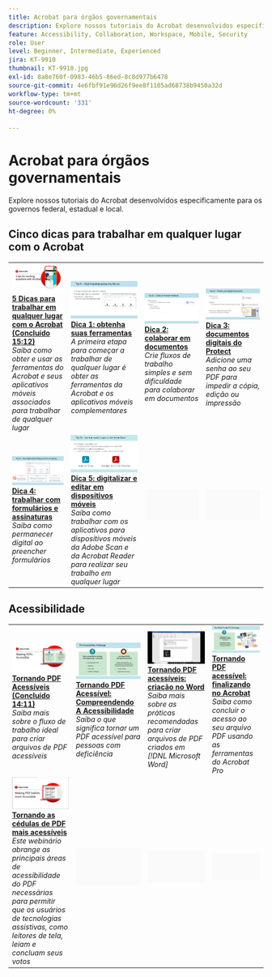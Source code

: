 ```yaml
---
title: Acrobat para órgãos governamentais
description: Explore nossos tutoriais do Acrobat desenvolvidos especificamente para os governos federal, estadual e local
feature: Accessibility, Collaboration, Workspace, Mobile, Security
role: User
level: Beginner, Intermediate, Experienced
jira: KT-9910
thumbnail: KT-9910.jpg
exl-id: 8a8e760f-0983-46b5-86ed-8c8d977b6478
source-git-commit: 4e6fbf91e96d26f9ee8f1105ad68738b9450a32d
workflow-type: tm+mt
source-wordcount: '331'
ht-degree: 0%

---
```


# Acrobat para órgãos governamentais

Explore nossos tutoriais do Acrobat desenvolvidos especificamente para os governos federal, estadual e local.

## Cinco dicas para trabalhar em qualquer lugar com o Acrobat

<table style="table-layout:fixed">
<tr>
  <td>
    <a href="5-tips-for-working-anywhere-with-acrobat-dc-for-government.md">
      <img alt="5 dicas para trabalhar em qualquer lugar com o Acrobat (Concluído 15:12)" src="../../assets/5tipscomplete.png" />
    </a>
    <div>
    <a href="5-tips-for-working-anywhere-with-acrobat-dc-for-government.md"><strong>5 Dicas para trabalhar em qualquer lugar com o Acrobat (Concluído 15:12)</strong></a>
    </div>
    <em>Saiba como obter e usar as ferramentas do Acrobat e seus aplicativos móveis associados para trabalhar de qualquer lugar</em>
    <br>
  </td>
  <td>
    <a href="get-your-tools.md">
      <img alt="Dica 1: Use suas ferramentas" src="../../assets/Tip1.png" />
    </a>
    <div>
    <a href="get-your-tools.md"><strong>Dica 1: obtenha suas ferramentas</strong></a>
    </div>
    <em>A primeira etapa para começar a trabalhar de qualquer lugar é obter as ferramentas da Acrobat e os aplicativos móveis complementares</em>
    <br>
  </td>  
  <td>
    <a href="collaborate-on-documents.md">
      <img alt="Dica 2: colaborar em documentos" src="../../assets/Tip2.png" />
    </a>
    <div>
    <a href="collaborate-on-documents.md"><strong>Dica 2: colaborar em documentos</strong></a>
    </div>
    <em>Crie fluxos de trabalho simples e sem dificuldade para colaborar em documentos</em>
    <br>
  </td>
  <td>
    <a href="protect-digital-documents.md">
      <img alt="Dica: documentos digitais do 3Protect" src="../../assets/Tip3.png" />
    </a>
    <div>
    <a href="protect-digital-documents.md"><strong>Dica 3: documentos digitais do Protect</strong></a>
    </div>
    <em>Adicione uma senha ao seu PDF para impedir a cópia, edição ou impressão</em>
    <br>
  </td>
</tr>
  <td>
    <a href="work-with-forms-and-signatures.md">
      <img alt="Dica 4: trabalhar com formulários e assinaturas" src="../../assets/Tip4.png" />
    </a>
    <div>
    <a href="work-with-forms-and-signatures.md"><strong>Dica 4: trabalhar com formulários e assinaturas</strong></a>
    </div>
    <em>Saiba como permanecer digital ao preencher formulários</em>
    <br>
  </td>
  <td>
    <a href="scan-and-edit-on-mobile.md">
      <img alt="Dica 5: Digitalize e edite em dispositivos móveis" src="../../assets/Tip5.png" />
    </a>
    <div>
    <a href="scan-and-edit-on-mobile.md"><strong>Dica 5: digitalizar e editar em dispositivos móveis</strong></a>
    </div>
    <em>Saiba como trabalhar com os aplicativos para dispositivos móveis da Adobe Scan e da Acrobat Reader para realizar seu trabalho em qualquer lugar</em>
    <br>
  </td>
  <td>
   <img alt="Espaçador" src="../../assets/Grayspacer.png" />
    <div>
    <br>
  </td>
  <td>
   <img alt="Espaçador" src="../../assets/Grayspacer.png" />
    <div>
    <br>
  </td>
</tr>
</table>

## Acessibilidade

<table>
<tr>
  <td>
    <a href="making-pdfs-accessible.md">
      <img alt="Tornar PDF acessível (Concluído 14:11)" src="../../assets/Accessiblecomplete.png" />
    </a>
    <div>
    <a href="making-pdfs-accessible.md"><strong>Tornando PDF Acessíveis (Concluído 14:11)</strong></a>
    </div>
    <em>Saiba mais sobre o fluxo de trabalho ideal para criar arquivos de PDF acessíveis</em>
    <br>
  </td>
  <td>
    <a href="understanding-accessibility.md">
      <img alt="Tornando PDF acessível: noções básicas sobre acessibilidade" src="../../assets/Accessibiityunderstanding.png" />
    </a>
    <div>
    <a href="understanding-accessibility.md"><strong>Tornando PDF Acessível: Compreendendo A Acessibilidade</strong></a>
    </div>
    <em>Saiba o que significa tornar um PDF acessível para pessoas com deficiência</em>
    <br>
  </td>  
  <td>
    <a href="collaborate-on-documents.md">
      <img alt="Como tornar PDF acessível: criação no Word" src="../../assets/Accessibilityword.png" />
    </a>
    <div>
    <a href="collaborate-on-documents.md"><strong>Tornando PDF acessíveis: criação no Word</strong></a>
    </div>
    <em>Saiba mais sobre as práticas recomendadas para criar arquivos de PDF criados em [!DNL Microsoft Word]</em>
    <br>
  </td>
   <td>
    <a href="finishing-in-acrobat.md">
      <img alt="Tornar PDF acessível: finalização no Acrobat" src="../../assets/Accessibilityacrobat.png" />
    </a>
    <div>
    <a href="finishing-in-acrobat.md"><strong>Tornando PDF acessível: finalizando no Acrobat</strong></a>
    </div>
    <em>Saiba como concluir o acesso ao seu arquivo PDF usando as ferramentas do Acrobat Pro</em>
    <br>
  </td>
</tr>
<tr>
  <td>
    <a href="making-pdf-ballots-accessible.md">
      <img alt="Tornando as cédulas de PDF mais acessíveis" src="../../assets/Accessibleballots.png" />
    </a>
    <div>
    <a href="making-pdf-ballots-accessible.md"><strong>Tornando as cédulas de PDF mais acessíveis</strong></a>
    </div>
    <em>Este webinário abrange as principais áreas de acessibilidade do PDF necessárias para permitir que os usuários de tecnologias assistivas, como leitores de tela, leiam e concluam seus votos</em>
    <br>
  </td>  
  <td>
   <img alt="Espaçador" src="../../assets/Grayspacer.png" />
    <div>
    <br>
  </td>
  <td>
   <img alt="Espaçador" src="../../assets/Grayspacer.png" />
    <div>
    <br>
  </td>
  <td>
   <img alt="Espaçador" src="../../assets/Grayspacer.png" />
    <div>
    <br>
  </td>
</tr>
</table>
